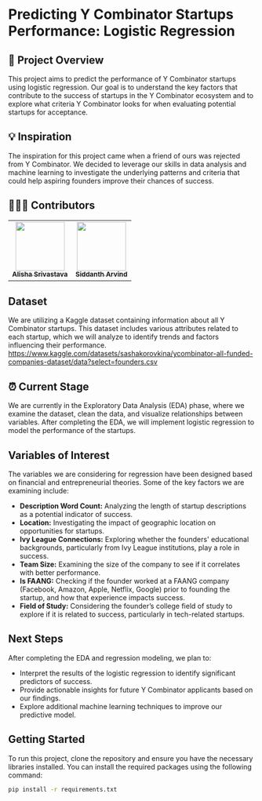# Predicting Y Combinator Startups Performance: Logistic Regression

## 🚀 Project Overview

This project aims to predict the performance of Y Combinator startups using logistic regression. Our goal is to understand the key factors that contribute to the success of startups in the Y Combinator ecosystem and to explore what criteria Y Combinator looks for when evaluating potential startups for acceptance.

## 💡 Inspiration

The inspiration for this project came when a friend of ours was rejected from Y Combinator. We decided to leverage our skills in data analysis and machine learning to investigate the underlying patterns and criteria that could help aspiring founders improve their chances of success.

## 👩🏻‍💻 Contributors
<table>
  <tr>
    <td align="center"><a href="https://github.com/alishasrivas"><img src="https://avatars.githubusercontent.com/alishasrivas" width="100px;" alt=""/><br /><sub><b>Alisha Srivastava</b></sub></a></td>
    <td align="center"><a href="https://github.com/collaborator1"><img src="https://avatars.githubusercontent.com/siddarvind" width="100px;" alt=""/><br /><sub><b>Siddanth Arvind</b></sub></a></td>
  </tr>
</table>

## Dataset

We are utilizing a Kaggle dataset containing information about all Y Combinator startups. This dataset includes various attributes related to each startup, which we will analyze to identify trends and factors influencing their performance. https://www.kaggle.com/datasets/sashakorovkina/ycombinator-all-funded-companies-dataset/data?select=founders.csv

## ⏰ Current Stage

We are currently in the Exploratory Data Analysis (EDA) phase, where we examine the dataset, clean the data, and visualize relationships between variables. After completing the EDA, we will implement logistic regression to model the performance of the startups.

## Variables of Interest

The variables we are considering for regression have been designed based on financial and entrepreneurial theories. Some of the key factors we are examining include:

- **Description Word Count:** Analyzing the length of startup descriptions as a potential indicator of success.
- **Location:** Investigating the impact of geographic location on opportunities for startups.
- **Ivy League Connections:** Exploring whether the founders' educational backgrounds, particularly from Ivy League institutions, play a role in success.
- **Team Size:** Examining the size of the company to see if it correlates with better performance.
- **Is FAANG:** Checking if the founder worked at a FAANG company (Facebook, Amazon, Apple, Netflix, Google) prior to founding the startup, and how that experience impacts success.
- **Field of Study:** Considering the founder’s college field of study to explore if it is related to success, particularly in tech-related startups.

## Next Steps

After completing the EDA and regression modeling, we plan to:

- Interpret the results of the logistic regression to identify significant predictors of success.
- Provide actionable insights for future Y Combinator applicants based on our findings.
- Explore additional machine learning techniques to improve our predictive model.

## Getting Started

To run this project, clone the repository and ensure you have the necessary libraries installed. You can install the required packages using the following command:

```bash
pip install -r requirements.txt
